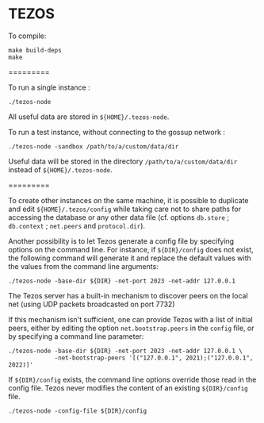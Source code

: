 
TEZOS
=====

To compile:

```
make build-deps
make
```

=========

To run a single instance :

```
./tezos-node
```

All useful data are stored in `${HOME}/.tezos-node`.

To run a test instance, without connecting to the gossup network :

```
./tezos-node -sandbox /path/to/a/custom/data/dir
```

Useful data will be stored in the directory `/path/to/a/custom/data/dir`
instead of `${HOME}/.tezos-node`.

=========

To create other instances on the same machine, it is possible to
duplicate and edit `${HOME}/.tezos/config` while taking care not to
share paths for accessing the database or any other data file
(cf. options `db.store` ; `db.context` ; `net.peers` and `protocol.dir`).

Another possibility is to let Tezos generate a config file by specifying
options on the command line. For instance, if `${DIR}/config` does not
exist, the following command will generate it and replace the default values
with the values from the command line arguments:

```
./tezos-node -base-dir ${DIR} -net-port 2023 -net-addr 127.0.0.1
```

The Tezos server has a built-in mechanism to discover peers on the local net
(using UDP packets broadcasted on port 7732)

If this mechanism isn't sufficient, one can provide Tezos with a list of
initial peers, either by editing the option `net.bootstrap.peers` in the
`config` file, or by specifying a command line parameter:

```
./tezos-node -base-dir ${DIR} -net-port 2023 -net-addr 127.0.0.1 \
             -net-bootstrap-peers '[("127.0.0.1", 2021);("127.0.0.1", 2022)]'
```

If `${DIR}/config` exists, the command line options override those read
in the config file. Tezos never modifies the content of an existing
`${DIR}/config` file.

```
./tezos-node -config-file ${DIR}/config
```

